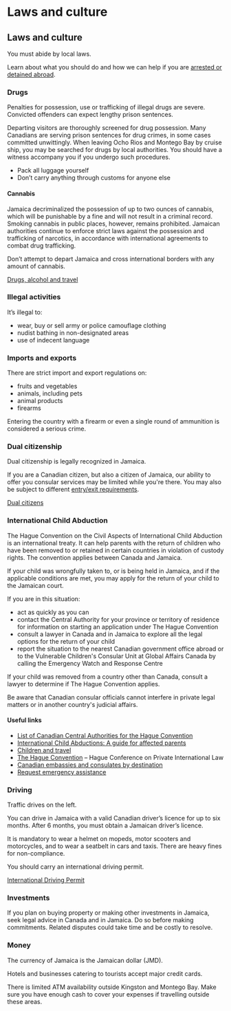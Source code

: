 # Laws and culture

## Laws and culture

You must abide by local laws.

Learn about what you should do and how we can help if you are [arrested or detained abroad](http://travel.gc.ca/assistance/emergency-info/arrest-detention).

### Drugs

Penalties for possession, use or trafficking of illegal drugs are severe. Convicted offenders can expect lengthy prison sentences.

Departing visitors are thoroughly screened for drug possession. Many Canadians are serving prison sentences for drug crimes, in some cases committed unwittingly. When leaving Ocho Rios and Montego Bay by cruise ship, you may be searched for drugs by local authorities. You should have a witness accompany you if you undergo such procedures.

* Pack all luggage yourself
* Don’t carry anything through customs for anyone else

#### Cannabis

Jamaica decriminalized the possession of up to two ounces of cannabis, which will be punishable by a fine and will not result in a criminal record. Smoking cannabis in public places, however, remains prohibited. Jamaican authorities continue to enforce strict laws against the possession and trafficking of narcotics, in accordance with international agreements to combat drug trafficking.

Don’t attempt to depart Jamaica and cross international borders with any amount of cannabis.

[Drugs, alcohol and travel](https://travel.gc.ca/travelling/health-safety/drugs)

### Illegal activities

It’s illegal to:

* wear, buy or sell army or police camouflage clothing
* nudist bathing in non-designated areas
* use of indecent language

### Imports and exports

There are strict import and export regulations on:

* fruits and vegetables
* animals, including pets
* animal products
* firearms

Entering the country with a firearm or even a single round of ammunition is considered a serious crime.

### Dual citizenship

Dual citizenship is legally recognized in Jamaica.

If you are a Canadian citizen, but also a citizen of Jamaica, our ability to offer you consular services may be limited while you're there. You may also be subject to different [entry/exit requirements](#entryexit).

[Dual citizens](http://travel.gc.ca/travelling/documents/dual-citizenship)

### International Child Abduction

The Hague Convention on the Civil Aspects of International Child Abduction is an international treaty. It can help parents with the return of children who have been removed to or retained in certain countries in violation of custody rights. The convention applies between Canada and Jamaica.

If your child was wrongfully taken to, or is being held in Jamaica, and if the applicable conditions are met, you may apply for the return of your child to the Jamaican court.

If you are in this situation:

* act as quickly as you can
* contact the Central Authority for your province or territory of residence for information on starting an application under The Hague Convention
* consult a lawyer in Canada and in Jamaica to explore all the legal options for the return of your child
* report the situation to the nearest Canadian government office abroad or to the Vulnerable Children's Consular Unit at Global Affairs Canada by calling the Emergency Watch and Response Centre

If your child was removed from a country other than Canada, consult a lawyer to determine if The Hague Convention applies.

Be aware that Canadian consular officials cannot interfere in private legal matters or in another country's judicial affairs.

#### Useful links

* [List of Canadian Central Authorities for the Hague Convention](https://www.hcch.net/en/states/authorities/details3/?aid=75)
* [International Child Abductions: A guide for affected parents](https://travel.gc.ca/travelling/publications/international-child-abductions)
* [Children and travel](https://travel.gc.ca/travelling/children)
* [The Hague Convention](https://www.hcch.net/en/instruments/conventions/full-text/?cid=24) – Hague Conference on Private International Law
* [Canadian embassies and consulates by destination](https://travel.gc.ca/assistance/embassies-consulates)
* [Request emergency assistance](https://travel.gc.ca/assistance/emergency-assistance?_ga)

### Driving

Traffic drives on the left.

You can drive in Jamaica with a valid Canadian driver’s licence for up to six months. After 6 months, you must obtain a Jamaican driver’s licence.

It is mandatory to wear a helmet on mopeds, motor scooters and motorcycles, and to wear a seatbelt in cars and taxis. There are heavy fines for non-compliance.

You should carry an international driving permit.

[International Driving Permit](https://travel.gc.ca/travelling/documents/international-driving-permit)

### Investments

If you plan on buying property or making other investments in Jamaica, seek legal advice in Canada and in Jamaica. Do so before making commitments. Related disputes could take time and be costly to resolve.

### Money

The currency of Jamaica is the Jamaican dollar (JMD).

Hotels and businesses catering to tourists accept major credit cards.

There is limited ATM availability outside Kingston and Montego Bay. Make sure you have enough cash to cover your expenses if travelling outside these areas.